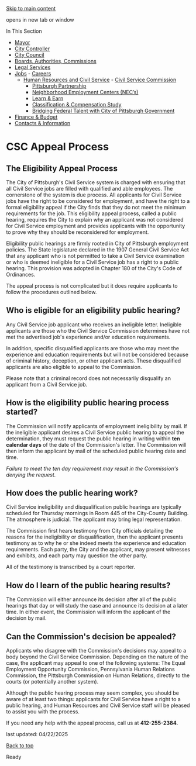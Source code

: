 [Skip to main content](https://www.pittsburghpa.gov/City-Government/Jobs/Human-Resources-and-Civil-Service/Civil-Service-Commission/CSC-Appeal-Process#main-content)

opens in new tab or window

In This Section

- [Mayor](https://www.pittsburghpa.gov/City-Government/Mayor)
- [City Controller](https://www.pittsburghpa.gov/City-Government/City-Controllers-Office)
- [City Council](https://www.pittsburghpa.gov/City-Government/City-Council)
- [Boards, Authorities, Commissions](https://www.pittsburghpa.gov/City-Government/Boards-Authorities-Commissions)
- [Legal Services](https://www.pittsburghpa.gov/City-Government/Legal-Services)
- [Jobs](https://www.pittsburghpa.gov/City-Government/Jobs)  - [Careers](https://www.pittsburghpa.gov/City-Government/Jobs/Careers)
  - [Human Resources and Civil Service](https://www.pittsburghpa.gov/City-Government/Jobs/Human-Resources-and-Civil-Service)    - [Civil Service Commission](https://www.pittsburghpa.gov/City-Government/Jobs/Human-Resources-and-Civil-Service/Civil-Service-Commission)
    - [Pittsburgh Partnership](https://www.pittsburghpa.gov/City-Government/Jobs/Human-Resources-and-Civil-Service/Pittsburgh-Partnership)
    - [Neighborhood Employment Centers (NEC’s)](https://www.pittsburghpa.gov/City-Government/Jobs/Human-Resources-and-Civil-Service/Neighborhood-Employment-Centers-NEC%E2%80%99s)
    - [Learn & Earn](https://www.pittsburghpa.gov/City-Government/Jobs/Human-Resources-and-Civil-Service/Learn-Earn)
    - [Classification & Compensation Study](https://www.pittsburghpa.gov/City-Government/Jobs/Human-Resources-and-Civil-Service/Classification-Compensation-Study)
    - [Bridging Federal Talent with City of Pittsburgh Government](https://www.pittsburghpa.gov/City-Government/Jobs/Human-Resources-and-Civil-Service/Bridging-Federal-Talent-with-City-of-Pittsburgh-Government)
- [Finance & Budget](https://www.pittsburghpa.gov/City-Government/Finance-Budget)
- [Contacts & Information](https://www.pittsburghpa.gov/City-Government/Contacts-Information)

# CSC Appeal Process

## The Eligibility Appeal Process

The City of Pittsburgh's Civil Service system is charged with ensuring that all Civil Service jobs are filled with qualified and able employees. The cornerstone of the system is due process. All applicants for Civil Service jobs have the right to be considered for employment, and have the right to a formal eligibility appeal if the City finds that they do not meet the minimum requirements for the job. This eligibility appeal process, called a public hearing, requires the City to explain why an applicant was not considered for Civil Service employment and provides applicants with the opportunity to prove why they should be reconsidered for employment.

Eligibility public hearings are firmly rooted in City of Pittsburgh employment policies. The State legislature declared in the 1907 General Civil Service Act that any applicant who is not permitted to take a Civil Service examination or who is deemed ineligible for a Civil Service job has a right to a public hearing. This provision was adopted in Chapter 180 of the City's Code of Ordinances.

The appeal process is not complicated but it does require applicants to follow the procedures outlined below.

## Who is eligible for an eligibility public hearing?

Any Civil Service job applicant who receives an ineligible letter. Ineligible applicants are those who the Civil Service Commission determines have not met the advertised job's experience and/or education requirements.

In addition, specific disqualified applicants are those who may meet the experience and education requirements but will not be considered because of criminal history, deception, or other applicant acts. These disqualified applicants are also eligible to appeal to the Commission.

Please note that a criminal record does not necessarily disqualify an applicant from a Civil Service job.

## How is the eligibility public hearing process started?

The Commission will notify applicants of employment ineligibility by mail. If the ineligible applicant desires a Civil Service public hearing to appeal the determination, they must request the public hearing in writing within **ten calendar days** of the date of the Commission's letter. The Commission will then inform the applicant by mail of the scheduled public hearing date and time.

_Failure to meet the ten day requirement may result in the Commission's denying the request._

## How does the public hearing work?

Civil Service ineligibility and disqualification public hearings are typically scheduled for Thursday mornings in Room 445 of the City-County Building. The atmosphere is judicial. The applicant may bring legal representation.

The Commission first hears testimony from City officials detailing the reasons for the ineligibility or disqualification, then the applicant presents testimony as to why he or she indeed meets the experience and education requirements. Each party, the City and the applicant, may present witnesses and exhibits, and each party may question the other party.

All of the testimony is transcribed by a court reporter.

## How do I learn of the public hearing results?

The Commission will either announce its decision after all of the public hearings that day or will study the case and announce its decision at a later time. In either event, the Commission will inform the applicant of the decision by mail.

## Can the Commission's decision be appealed?

Applicants who disagree with the Commission's decisions may appeal to a body beyond the Civil Service Commission. Depending on the nature of the case, the applicant may appeal to one of the following systems: The Equal Employment Opportunity Commission, Pennsylvania Human Relations Commission, the Pittsburgh Commission on Human Relations, directly to the courts (or potentially another system).

Although the public hearing process may seem complex, you should be aware of at least two things: applicants for Civil Service have a right to a public hearing, and Human Resources and Civil Service staff will be pleased to assist you with the process.

If you need any help with the appeal process, call us at **412-255-2384**.

last updated: 04/22/2025

[Back to top](https://www.pittsburghpa.gov/City-Government/Jobs/Human-Resources-and-Civil-Service/Civil-Service-Commission/CSC-Appeal-Process#body-top)

Ready

